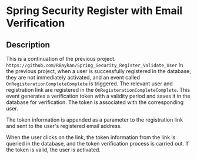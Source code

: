 # Spring Security Register with Email Verification



## Description
This is a continuation of the previous project. ```https://github.com/RBaykan/Spring_Security_Register_Validate_User```
In the previous project, when a user is successfully registered in the database, they are not immediately activated, and an event called `OnRegisterationCompleteComplete` is triggered. The relevant user and registration link are registered in the `OnRegisterationCompleteComplete`. This event generates a verification token with a validity period and saves it in the database for verification. The token is associated with the corresponding user.

The token information is appended as a parameter to the registration link and sent to the user's registered email address.

When the user clicks on the link, the token information from the link is queried in the database, and the token verification process is carried out. If the token is valid, the user is activated.
